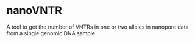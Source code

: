 # nanoVNTR
A tool to get the number of VNTRs in one or two alleles in nanopore data from a single genomic DNA sample
